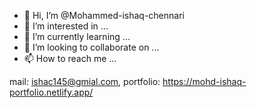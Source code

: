 - 👋 Hi, I’m @Mohammed-ishaq-chennari
- 👀 I’m interested in ...
- 🌱 I’m currently learning ...
- 💞️ I’m looking to collaborate on ...
- 📫 How to reach me ...

mail: ishac145@gmial.com,
portfolio: https://mohd-ishaq-portfolio.netlify.app/


